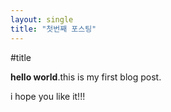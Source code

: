```yaml
---
layout: single
title: "첫번째 포스팅"
---
```


#title

**hello world**.this is my first blog post.

i hope you like it!!!
